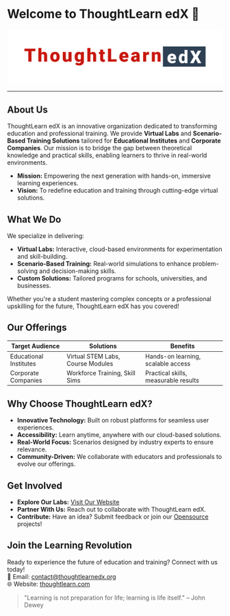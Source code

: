 # Welcome to ThoughtLearn edX 🚀

![ThoughtLearn EDX Banner](thoughtlearn.png)  

---

## About Us

ThoughtLearn edX is an innovative organization dedicated to transforming education and professional training. We provide **Virtual Labs** and **Scenario-Based Training Solutions** tailored for **Educational Institutes** and **Corporate Companies**. Our mission is to bridge the gap between theoretical knowledge and practical skills, enabling learners to thrive in real-world environments.
 
- **Mission:** Empowering the next generation with hands-on, immersive learning experiences.  
- **Vision:** To redefine education and training through cutting-edge virtual solutions.

## What We Do

We specialize in delivering:  
- **Virtual Labs:** Interactive, cloud-based environments for experimentation and skill-building.  
- **Scenario-Based Training:** Real-world simulations to enhance problem-solving and decision-making skills.  
- **Custom Solutions:** Tailored programs for schools, universities, and businesses.  

Whether you're a student mastering complex concepts or a professional upskilling for the future, ThoughtLearn edX has you covered!

## Our Offerings

| **Target Audience**       | **Solutions**                       | **Benefits**                          |
|---------------------------|-------------------------------------|---------------------------------------|
| Educational Institutes    | Virtual STEM Labs, Course Modules  | Hands-on learning, scalable access   |
| Corporate Companies       | Workforce Training, Skill Sims     | Practical skills, measurable results |

## Why Choose ThoughtLearn edX?

- **Innovative Technology:** Built on robust platforms for seamless user experiences.  
- **Accessibility:** Learn anytime, anywhere with our cloud-based solutions.  
- **Real-World Focus:** Scenarios designed by industry experts to ensure relevance.  
- **Community-Driven:** We collaborate with educators and professionals to evolve our offerings.

## Get Involved

- **Explore Our Labs:** [Visit Our Website](https://thoughtlearn.com)  
- **Partner With Us:** Reach out to collaborate with ThoughtLearn edX.  
- **Contribute:** Have an idea? Submit feedback or join our [Opensource](https://github.com/freedomfoss) projects!  

## Join the Learning Revolution

Ready to experience the future of education and training? Connect with us today!  
📧 Email: [contact@thoughtlearnedx.org](mailto:contact@thoughtlearn.com)  
🌐 Website: [thoughtlearn.com](https://thoughtlearn.com)  

> "Learning is not preparation for life; learning is life itself." – John Dewey
